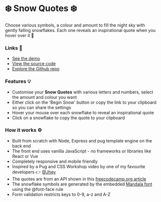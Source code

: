 # ❄️ Snow Quotes ❄️ 

Choose various symbols, a colour and amount to fill the night sky with gently falling snowflakes. Each one reveals an inspirational quote when you hover over it 💬

### Links 🔗
- [See the demo](https://express-snow-quotes.rolandjlevy.repl.co/)
- [View the source code](https://repl.it/@RolandJLevy/express-snow-quotes)
- [Explore the Github repo](https://github.com/rolandjlevy/express-snow-quotes)

### Features 💡
- Customise your **Snow Quotes** with various letters and numbers, select the amount and colour you want
- Either click on the 'Begin Snow' button or copy the link to your clipboard so you can share the settings
- Hover your mouse over each snowflake to reveal an inspirational quote
- Click on a snowflake to copy the quote to your clipboard 

### How it works ⚙️
- Built from scratch with Node, Express and pug template engine on the back end
- The front end uses vanilla JavaScript - no frameworks or libraries like React or Vue
- Completely responsive and mobile friendly
- Inspired by a Pug and CSS Workshop video by one of my favourite developers 👉 [@Jhey](https://twitter.com/jh3yy)
- The quotes are from an API shown in this [freecodecamp.org article](https://forum.freecodecamp.org/t/free-api-inspirational-quotes-json-with-code-examples/311373)
- The snowflake symbols are generated by the embedded [Mandala font](https://www.fontspace.com/mandalas-font-f30143) using the @font-face rule
- Form validation restricts keys to 0-9, a-z and A-Z